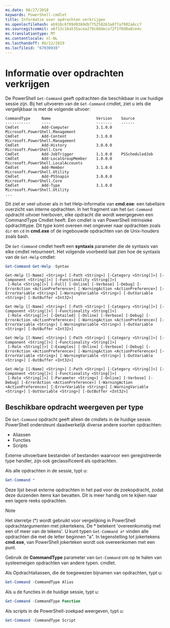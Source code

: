 ```yaml
---
ms.date: 08/27/2018
keywords: PowerShell-cmdlet
title: Informatie over opdrachten verkrijgen
ms.openlocfilehash: eb918c6f89d8369db775258263a8f7a7902a6cc7
ms.sourcegitcommit: a6f13c16a535acea279c0ddeca72f1f0d8a8ce4c
ms.translationtype: MT
ms.contentlocale: nl-NL
ms.lasthandoff: 06/12/2019
ms.locfileid: "67030938"
---
```

# <a name="getting-information-about-commands"></a>Informatie over opdrachten verkrijgen

De PowerShell `Get-Command` geeft opdrachten die beschikbaar in uw huidige sessie zijn.
Bij het uitvoeren van de `Get-Command` cmdlet, ziet u iets die vergelijkbaar is met de volgende uitvoer:

```output
CommandType     Name                    Version    Source
-----------     ----                    -------    ------
Cmdlet          Add-Computer            3.1.0.0    Microsoft.PowerShell.Management
Cmdlet          Add-Content             3.1.0.0    Microsoft.PowerShell.Management
Cmdlet          Add-History             3.0.0.0    Microsoft.PowerShell.Core
Cmdlet          Add-JobTrigger          1.1.0.0    PSScheduledJob
Cmdlet          Add-LocalGroupMember    1.0.0.0    Microsoft.PowerShell.LocalAccounts
Cmdlet          Add-Member              3.1.0.0    Microsoft.PowerShell.Utility
Cmdlet          Add-PSSnapin            3.0.0.0    Microsoft.PowerShell.Core
Cmdlet          Add-Type                3.1.0.0    Microsoft.PowerShell.Utility
...
```

Dit ziet er veel uitvoer als in het Help-informatie van **cmd.exe**: een tabellaire overzicht van interne opdrachten. In het fragment van het `Get-Command` opdracht uitvoer hierboven, elke opdracht die wordt weergegeven een CommandType Cmdlet heeft. Een cmdlet is van PowerShell intrinsieke opdrachttype. Dit type komt overeen met ongeveer naar opdrachten zoals `dir` en `cd` in **cmd.exe** of de ingebouwde opdrachten van de Unix-houders zoals bash.

De `Get-Command` cmdlet heeft een **syntaxis** parameter die de syntaxis van elke cmdlet retourneert. Het volgende voorbeeld laat zien hoe de syntaxis van de `Get-Help` cmdlet:

```powershell
Get-Command Get-Help -Syntax
```

```output
Get-Help [[-Name] <String>] [-Path <String>] [-Category <String[]>] [-Component <String[]>] [-Functionality <String[]>]
 [-Role <String[]>] [-Full] [-Online] [-Verbose] [-Debug] [-ErrorAction <ActionPreference>] [-WarningAction <ActionPreference>] [-ErrorVariable <String>] [-WarningVariable <String>] [-OutVariable <String>] [-OutBuffer <Int32>]

Get-Help [[-Name] <String>] [-Path <String>] [-Category <String[]>] [-Component <String[]>] [-Functionality <String[]>]
 [-Role <String[]>] [-Detailed] [-Online] [-Verbose] [-Debug] [-ErrorAction <ActionPreference>] [-WarningAction <ActionPreference>] [-ErrorVariable <String>] [-WarningVariable <String>] [-OutVariable <String>] [-OutBuffer <Int32>]

Get-Help [[-Name] <String>] [-Path <String>] [-Category <String[]>] [-Component <String[]>] [-Functionality <String[]>]
 [-Role <String[]>] [-Examples] [-Online] [-Verbose] [-Debug] [-ErrorAction <ActionPreference>] [-WarningAction <ActionPreference>] [-ErrorVariable <String>] [-WarningVariable <String>] [-OutVariable <String>] [-OutBuffer <Int32>]

Get-Help [[-Name] <String>] [-Path <String>] [-Category <String[]>] [-Component <String[]>] [-Functionality <String[]>]
 [-Role <String[]>] [-Parameter <String>] [-Online] [-Verbose] [-Debug] [-ErrorAction <ActionPreference>] [-WarningAction <ActionPreference>] [-ErrorVariable <String>] [-WarningVariable <String>] [-OutVariable <String>] [-OutBuffer <Int32>]
```

## <a name="displaying-available-command-by-type"></a>Beschikbare opdracht weergeven per type

De `Get-Command` opdracht geeft alleen de cmdlets in de huidige sessie. PowerShell ondersteunt daadwerkelijk diverse andere soorten opdrachten:

- Aliassen
- Functies
- Scripts

Externe uitvoerbare bestanden of bestanden waarvoor een geregistreerde type handler, zijn ook geclassificeerd als opdrachten.

Als alle opdrachten in de sessie, typt u:

```powershell
Get-Command *
```

Deze lijst bevat externe opdrachten in het pad voor de zoekopdracht, zodat deze duizenden items kan bevatten.
Dit is meer handig om te kijken naar een lagere reeks opdrachten.

> [!NOTE]
> Het sterretje (\*) wordt gebruikt voor vergelijking in PowerShell opdrachtargumenten met jokertekens. De \* betekent 'overeenkomstig met een of meer van de tekens'. U kunt typen `Get-Command a*` vinden alle opdrachten die met de letter beginnen "a". In tegenstelling tot jokertekens **cmd.exe**, van PowerShell jokerteken wordt ook overeenkomen met een punt.

Gebruik de **CommandType** parameter van `Get-Command` om op te halen van systeemeigen opdrachten van andere typen.
cmdlet.

Als Opdrachtaliassen, die de toegewezen bijnamen van opdrachten, typt u:

```powershell
Get-Command -CommandType Alias
```

Als u de functies in de huidige sessie, typt u:

```powershell
Get-Command -CommandType Function
```

Als scripts in de PowerShell-zoekpad weergeven, typt u:

```powershell
Get-Command -CommandType Script
```
